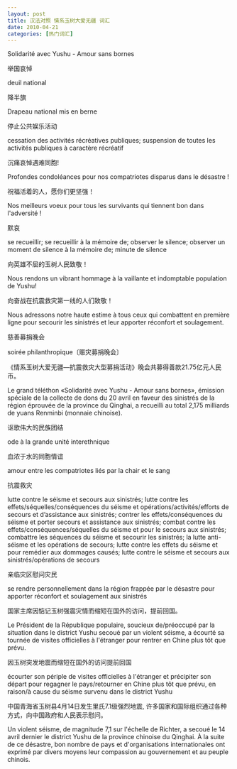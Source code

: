 ```yaml
---
layout: post
title: 汉法对照 情系玉树大爱无疆 词汇
date: 2010-04-21
categories: [热门词汇]  
---
```


Solidarité avec Yushu - Amour sans bornes



举国哀悼

deuil national

降半旗

Drapeau national mis en berne

停止公共娱乐活动

cessation des activités récréatives publiques; suspension de toutes les activités publiques à caractère récréatif

沉痛哀悼遇难同胞!

Profondes condoléances pour nos compatriotes disparus dans le désastre !

祝福活着的人，愿你们更坚强！

Nos meilleurs voeux pour tous les survivants qui tiennent bon dans l'adversité !

默哀

se recueillir; se recueillir à la mémoire de; observer le silence; observer un moment de silence à la mémoire de; minute de silence

向英雄不屈的玉树人民致敬！

Nous rendons un vibrant hommage à la vaillante et indomptable population de Yushu!

向奋战在抗震救灾第一线的人们致敬！

Nous adressons notre haute estime à tous ceux qui combattent en première ligne pour secourir les sinistrés et leur apporter réconfort et soulagement.

慈善募捐晚会

soirée philanthropique〔赈灾募捐晚会〕

《情系玉树大爱无疆―抗震救灾大型募捐活动》晚会共募得善款21.75亿元人民币。

Le grand téléthon «Solidarité avec Yushu - Amour sans bornes», émission spéciale de la collecte de dons du 20 avril en faveur des sinistrés de la région éprouvée de la province du Qinghai, a recueilli au total 2,175 milliards de yuans Renminbi (monnaie chinoise).

讴歌伟大的民族团结

ode à la grande unité interethnique

血浓于水的同胞情谊

amour entre les compatriotes liés par la chair et le sang

抗震救灾

lutte contre le séisme et secours aux sinistrés; lutte contre les effets/séquelles/conséquences du séisme et opérations/activités/efforts de secours et d’assistance aux sinistrés; contrer les effets/conséquences du séisme et porter secours et assistance aux sinistrés; combat contre les effets/conséquences/séquelles du séisme et pour le secours aux sinistrés; combattre les séquences du séisme et secourir les sinistrés; la lutte anti-séisme et les opérations de secours; lutte contre les effets du séisme et pour remédier aux dommages causés; lutte contre le séisme et secours aux sinistrés/opérations de secours

亲临灾区慰问灾民

se rendre personnellement dans la région frappée par le désastre pour apporter réconfort et soulagement aux sinistrés

国家主席因惦记玉树强震灾情而缩短在国外的访问，提前回国。

Le Président de la République populaire, soucieux de/préoccupé par la situation dans le district Yushu secoué par un violent séisme, a écourté sa tournée de visites officielles à l'étranger pour rentrer en Chine plus tôt que prévu.

因玉树突发地震而缩短在国外的访问提前回国

écourter son périple de visites officielles à l'étranger et précipiter son départ pour regagner le pays/retourner en Chine plus tôt que prévu, en raison/à cause du séisme survenu dans le district Yushu

中国青海省玉树县4月14日发生里氏7.1级强烈地震, 许多国家和国际组织通过各种方式，向中国政府和人民表示慰问。

Un violent séisme, de magnitude 7,1 sur l'échelle de Richter, a secoué le 14 avril dernier le district Yushu de la province chinoise du Qinghai. À la suite de ce désastre, bon nombre de pays et d'organisations internationales ont exprimé par divers moyens leur compassion au gouvernement et au peuple chinois.
